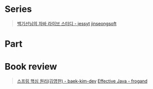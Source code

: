 # Series
> [백기선님의 자바 라이브 스터디 - jessyt](https://jessyt.tistory.com/65?category=941875)
> [jinseongsoft](https://jinseongsoft.tistory.com/category/%ED%94%84%EB%A1%9C%EA%B7%B8%EB%9E%98%EB%B0%8D/JAVA)


# Part

# Book review
> [스프링 핵심 원리(김영한) - baek-kim-dev](https://baek-kim-dev.site/263?category=903513)
> [Effective Java - frogand](https://frogand.tistory.com/category/dev%20book/Effective%20Java?page=6)
